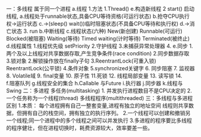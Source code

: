 一：多线程 属于同一个进程
    a.线程
        1.方法
            1.Thread() e.构造新线程
            2 start() 启动线程,
                a.线程处于runnable状态,具备CPU等待资格(可运行状态)
                b.抢夺CPU执行权->运行状态
                c.->(sleep() wait())临时阻塞状态(不具备CPU等待和执行权)
                d.->消亡状态
            3. run
    b.中断线程
    c.线程状态(六种)
        New(新创建)
        Runnable(可运行)
        Blocked(被阻塞)
        Waiting(等待)
        Timed waiting(计时等待)
        Terminated(被终止)
    d.线程属性
        1.线程优先级 setPriority
        2.守护线程
        3.未捕获异常处理器
        4.
    e.同步
        1.两个及以上线程对共享数据存取,产生竞争条件(race condition)
        2.同步数据存取
        3.锁对象
            2.解锁操作放在finally子句
            3.ReentrantLock(可重入锁) ReentrantLock(公平锁)
        4.条件对象
        5.synchronized关键字
        6. 同步阻塞 
        7. 监视器
        8. Volatile域
        9. final变量
        10. 原子性
        11.死锁
        12. 线程局部变量
        13. 读写锁
        14.        
    f.阻塞队列
    g.线程安全的集合
    h.Callable 与Future
    i.执行器
    j.同步器
    k.线程与Swing
二：多进程        多任务(multitasking)
    1. 并发执行进程数目不是CPU决定的
    2. 一个任务称为一个线程(thread)  多线程程序(multithreaded)
三：多线程与多进程区别
    1.本质：
        每个进程拥有自己一整套变量,进程有独立的地址空间
        线程则共享数据，但拥有自己的栈空间，拥有独立的执行序列。
    2.一个线程可以创建和撤销另一个线程;同一个进程中的多个线程之间可以并发执行
    3.多进程的程序要比多线程的程序健壮，但在进程切换时，耗费资源较大，效率要差一些。
